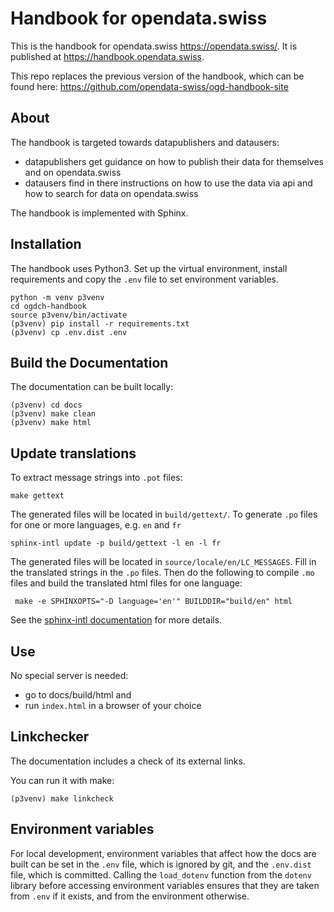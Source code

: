 # Handbook for opendata.swiss

This is the handbook for opendata.swiss https://opendata.swiss/.
It is published at https://handbook.opendata.swiss.
 
This repo replaces the previous version of the handbook, which can be found here: 
https://github.com/opendata-swiss/ogd-handbook-site

## About

The handbook is targeted towards datapublishers and datausers: 

- datapublishers get guidance on how to publish their data for themselves
  and on opendata.swiss
- datausers find in there instructions on how to use the data via api and 
  how to search for data on opendata.swiss

The handbook is implemented with Sphinx.

## Installation

The handbook uses Python3. Set up the virtual environment, install
requirements and copy the `.env` file to set environment variables.

```
python -m venv p3venv 
cd ogdch-handbook
source p3venv/bin/activate
(p3venv) pip install -r requirements.txt
(p3venv) cp .env.dist .env
```

## Build the Documentation

The documentation can be built locally:

```
(p3venv) cd docs
(p3venv) make clean
(p3venv) make html
```

## Update translations

To extract message strings into `.pot` files:

```
make gettext
```

The generated files will be located in `build/gettext/`.
To generate `.po` files for one or more languages, e.g. `en` and `fr`

```
sphinx-intl update -p build/gettext -l en -l fr
```

The generated files will be located in `source/locale/en/LC_MESSAGES`.
Fill in the translated strings in the `.po` files. Then do the following to
compile `.mo` files and build the translated html files for one language:

```
 make -e SPHINXOPTS="-D language='en'" BUILDDIR="build/en" html
 ```

See the [sphinx-intl documentation](https://www.sphinx-doc.org/en/master/usage/advanced/intl.html)
for more details.

## Use

No special server is needed: 

- go to docs/build/html and 
- run `index.html` in a browser of your choice

## Linkchecker

The documentation includes a check of its external links.

You can run it with make:

```
(p3venv) make linkcheck
``` 

## Environment variables

For local development, environment variables that affect how the docs are
built can be set in the `.env` file, which is ignored by git, and the
`.env.dist` file, which is committed. Calling the `load_dotenv` function from
the `dotenv` library before accessing environment variables ensures that they
are taken from `.env` if it exists, and from the environment otherwise.
